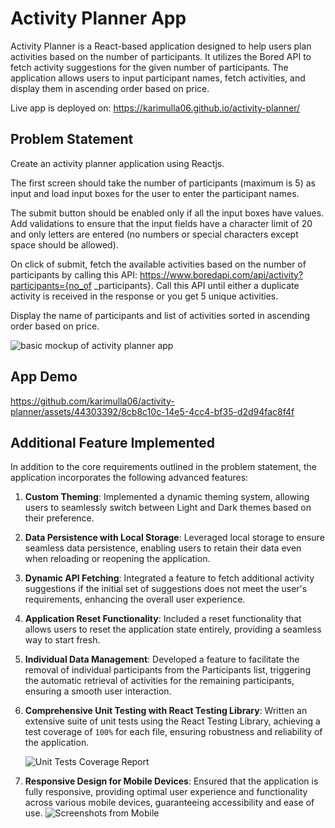 # Activity Planner App

Activity Planner is a React-based application designed to help users plan activities based on the number of participants. It utilizes the Bored API to fetch activity suggestions for the given number of participants. The application allows users to input participant names, fetch activities, and display them in ascending order based on price.

Live app is deployed on: https://karimulla06.github.io/activity-planner/

## Problem Statement

Create an activity planner application using Reactjs.

The first screen should take the number of participants (maximum is 5) as input and load input boxes for the user to enter the participant names.

The submit button should be enabled only if all the input boxes have values. Add validations to ensure that the input fields have a character limit of 20 and only letters are entered (no numbers or special characters except space should be allowed).

On click of submit, fetch the available activities based on the number of participants by calling this API: https://www.boredapi.com/api/activity?participants={no_of \_participants}. Call this API until either a duplicate activity is received in the response or you get 5 unique activities.

Display the name of participants and list of activities sorted in ascending order based on price.

![basic mockup of activity planner app](https://github.com/karimulla06/activity-planner/assets/44303392/356bdf2c-850b-48d9-b71c-391091252702)

## App Demo

https://github.com/karimulla06/activity-planner/assets/44303392/8cb8c10c-14e5-4cc4-bf35-d2d94fac8f4f

## Additional Feature Implemented

In addition to the core requirements outlined in the problem statement, the application incorporates the following advanced features:

1. **Custom Theming**: Implemented a dynamic theming system, allowing users to seamlessly switch between Light and Dark themes based on their preference.
2. **Data Persistence with Local Storage**: Leveraged local storage to ensure seamless data persistence, enabling users to retain their data even when reloading or reopening the application.
3. **Dynamic API Fetching**: Integrated a feature to fetch additional activity suggestions if the initial set of suggestions does not meet the user's requirements, enhancing the overall user experience.
4. **Application Reset Functionality**: Included a reset functionality that allows users to reset the application state entirely, providing a seamless way to start fresh.
5. **Individual Data Management**: Developed a feature to facilitate the removal of individual participants from the Participants list, triggering the automatic retrieval of activities for the remaining participants, ensuring a smooth user interaction.
6. **Comprehensive Unit Testing with React Testing Library**: Written an extensive suite of unit tests using the React Testing Library, achieving a test coverage of `100%` for each file, ensuring robustness and reliability of the application.

   ![Unit Tests Coverage Report](https://github.com/karimulla06/activity-planner/assets/44303392/34b10e03-89cb-43eb-ad1e-c2f933eca2f9)

7. **Responsive Design for Mobile Devices**: Ensured that the application is fully responsive, providing optimal user experience and functionality across various mobile devices, guaranteeing accessibility and ease of use.
   ![Screenshots from Mobile](https://github.com/karimulla06/activity-planner/assets/44303392/366b9c40-ada8-4f52-99f9-a0f698a54048)

